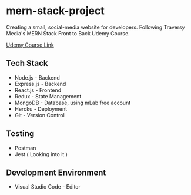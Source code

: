 # mern-stack-project

Creating a small, social-media website for developers.
Following Traversy Media's MERN Stack Front to Back Udemy Course.

[Udemy Course Link](https://www.udemy.com/mern-stack-front-to-back/)

## Tech Stack

* Node.js - Backend
* Express.js - Backend
* React.js - Frontend
* Redux - State Management
* MongoDB - Database, using mLab free account
* Heroku - Deployment
* Git - Version Control

## Testing

* Postman
* Jest ( Looking into it )

## Development Environment

* Visual Studio Code - Editor
